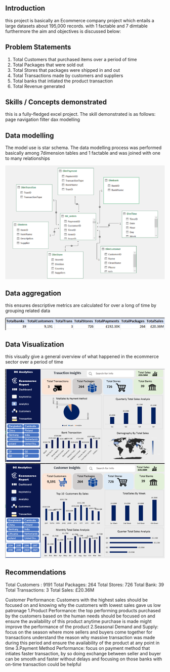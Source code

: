 ## Introduction
this project is basically an Ecommerce company project which entails a large datasets about 195,000 records. with 1 factable and 7 dimtable 
furthermore the aim and objectives is discussed below:
## Problem Statements
1.	Total Customers that purchased items over a period of time 
2.	Total Packages that were sold out
3.	Total Stores that packages were shipped in and out
4.	Total Transactions made by customers and suppliers
5.	Total banks that intiated the product transaction
6.	Total Revenue generated
## Skills / Concepts demonstrated
this is a fully-fledged excel project. The skill demonstrated is as follows:
page navigation
filter
dax
modelling
## Data modelling
The model use is star schema. The data modelling process was performed basically among 
7dimension tables and 1 factable and was joined with one to many relationships


![](Datamodelling.png)

## Data aggregation
this ensures descriptive metrics are calculated for over a long of time by grouping related data


![](Dataaggregation.png)

## Data Visualization
this visually give a general overview of what happened in the ecommerce sector over a period of time

![](Dashboard1.png)
![](Dashboard2.png)


## Recommendations
Total Customers : 9191
Total Packages: 264
Total Stores: 726
Total Bank: 39
Total Transactions: 3
Total Sales:  £20.36M

Customer Performance: Customers with the highest sales should be focused on and knowing why the customers with lowest sales gave us low patronage
1.Product Performance: the top performing products purchased by the customers based on the
human needs should be focused on and ensure the availability of this product anytime purchase is made might improve the performance of the product
2.Seasonal Demand and Supply:  focus on the season where more sellers and buyers come
together for transactions understand the reason why massive transaction was made during this period and ensure the availability of the product at any point in time
3.Payment Method Performance: focus on payment method that intiates faster transaction, 
by so doing exchange between seller and buyer can be smooth and faster without delays and focusing on those banks with on-time transaction could be helpful 


